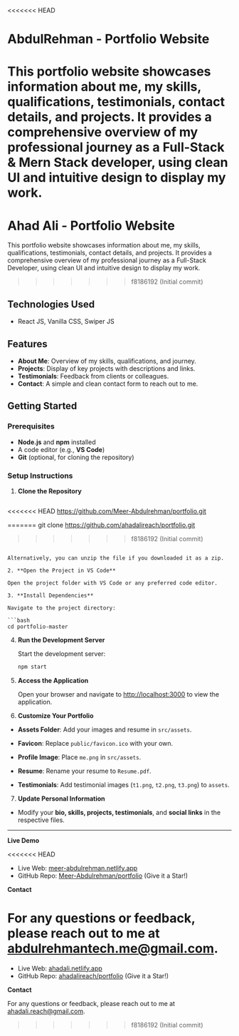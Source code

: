 <<<<<<< HEAD
# AbdulRehman - Portfolio Website

This portfolio website showcases information about me, my skills, qualifications, testimonials, contact details, and projects. It provides a comprehensive overview of my professional journey as a Full-Stack & Mern Stack developer, using clean UI and intuitive design to display my work.
=======
# Ahad Ali - Portfolio Website

This portfolio website showcases information about me, my skills, qualifications, testimonials, contact details, and projects. It provides a comprehensive overview of my professional journey as a Full-Stack Developer, using clean UI and intuitive design to display my work.
>>>>>>> f8186192 (Initial commit)

## Technologies Used

- React JS, Vanilla CSS, Swiper JS

## Features

- **About Me**: Overview of my skills, qualifications, and journey.
- **Projects**: Display of key projects with descriptions and links.
- **Testimonials**: Feedback from clients or colleagues.
- **Contact**: A simple and clean contact form to reach out to me.

## Getting Started

### Prerequisites

- **Node.js** and **npm** installed
- A code editor (e.g., **VS Code**)
- **Git** (optional, for cloning the repository)

### Setup Instructions

1. **Clone the Repository**

   ```bash
<<<<<<< HEAD
   https://github.com/Meer-Abdulrehman/portfolio.git

=======
   git clone https://github.com/ahadalireach/portfolio.git
>>>>>>> f8186192 (Initial commit)
   ```

   Alternatively, you can unzip the file if you downloaded it as a zip.

2. **Open the Project in VS Code**

   Open the project folder with VS Code or any preferred code editor.

3. **Install Dependencies**

   Navigate to the project directory:

   ```bash
   cd portfolio-master
   ```

4. **Run the Development Server**

   Start the development server:

   ```bash
   npm start
   ```

5. **Access the Application**

   Open your browser and navigate to [http://localhost:3000](http://localhost:3000) to view the application.

6. **Customize Your Portfolio**

- **Assets Folder**: Add your images and resume in `src/assets`.

- **Favicon**: Replace `public/favicon.ico` with your own.

- **Profile Image**: Place `me.png` in `src/assets`.

- **Resume**: Rename your resume to `Resume.pdf`.

- **Testimonials**: Add testimonial images (`t1.png`, `t2.png`, `t3.png`) to `assets`.

7. **Update Personal Information**

- Modify your **bio, skills, projects, testimonials**, and **social links** in the respective files.

---

**Live Demo**

<<<<<<< HEAD
- Live Web: [meer-abdulrehman.netlify.app](https://meer-abdulrehman.netlify.app/)
- GitHub Repo: [Meer-Abdulrehman/portfolio](https://github.com/Meer-Abdulrehman/portfolio) (Give it a Star!)

**Contact**

For any questions or feedback, please reach out to me at [abdulrehmantech.me@gmail.com](mailto:abdulrehmantech.me@gmail.com).
=======
- Live Web: [ahadali.netlify.app](https://ahadali.netlify.app/)
- GitHub Repo: [ahadalireach/portfolio](https://github.com/ahadalireach/portfolio) (Give it a Star!)

**Contact**

For any questions or feedback, please reach out to me at [ahadali.reach@gmail.com](mailto:ahadali.reach@gmail.com).
>>>>>>> f8186192 (Initial commit)
